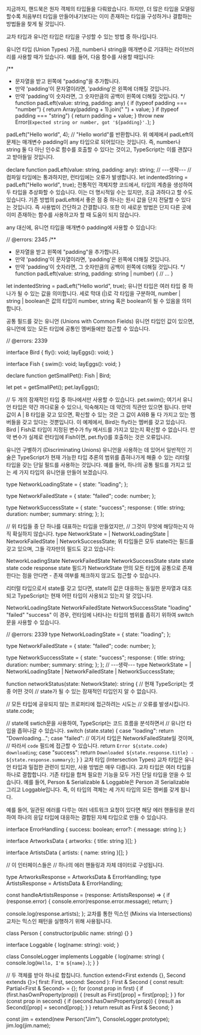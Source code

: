 지금까지, 핸드북은 원자 객체의 타입들을 다뤄왔습니다. 하지만, 더 많은 타입을 모델링할수록 처음부터 타입을 만들어내기보다는 이미 존재하는 타입을 구성하거나 결합하는 방법들을 찾게 될 것입니다.

교차 타입과 유니언 타입은 타입을 구성할 수 있는 방법 중 하나입니다.

유니언 타입 (Union Types)
가끔, number나 string을 매개변수로 기대하는 라이브러리를 사용할 때가 있습니다. 예를 들어, 다음 함수를 사용할 때입니다:

/\*\*

- 문자열을 받고 왼쪽에 "padding"을 추가합니다.
- 만약 'padding'이 문자열이라면, 'padding'은 왼쪽에 더해질 것입니다.
- 만약 'padding'이 숫자라면, 그 숫자만큼의 공백이 왼쪽에 더해질 것입니다.
  \*/
  function padLeft(value: string, padding: any) {
  if (typeof padding === "number") {
  return Array(padding + 1).join(" ") + value;
  }
  if (typeof padding === "string") {
  return padding + value;
  }
  throw new Error(`Expected string or number, got '${padding}'.`);
  }

padLeft("Hello world", 4); // "Hello world"를 반환합니다.
위 예제에서 padLeft의 문제는 매개변수 padding이 any 타입으로 되어있다는 것입니다. 즉, number나 string 둘 다 아닌 인수로 함수를 호출할 수 있다는 것이고, TypeScript는 이를 괜찮다고 받아들일 것입니다.

declare function padLeft(value: string, padding: any): string;
// ---생략---
// 컴파일 타임에는 통과하지만, 런타임에는 오류가 발생합니다.
let indentedString = padLeft("Hello world", true);
전통적인 객체지향 코드에서, 타입의 계층을 생성하여 두 타입을 추상화할 수 있습니다. 이는 더 명시적일 수는 있지만, 조금 과하다고 할 수도 있습니다. 기존 방법의 padLeft에서 좋은 점 중 하나는 원시 값을 단지 전달할 수 있다는 것입니다. 즉 사용법이 간단하고 간결합니다. 또한 이 새로운 방법은 단지 다른 곳에 이미 존재하는 함수를 사용하고자 할 때 도움이 되지 않습니다.

any 대신에, 유니언 타입을 매개변수 padding에 사용할 수 있습니다:

// @errors: 2345
/\*\*

- 문자열을 받고 왼쪽에 "padding"을 추가합니다.
- 만약 'padding'이 문자열이라면, 'padding'은 왼쪽에 더해질 것입니다.
- 만약 'padding'이 숫자라면, 그 숫자만큼의 공백이 왼쪽에 더해질 것입니다.
  \*/
  function padLeft(value: string, padding: string | number) {
  // ...
  }

let indentedString = padLeft("Hello world", true);
유니언 타입은 여러 타입 중 하나가 될 수 있는 값을 의미합니다. 세로 막대 (|)로 각 타입을 구분하여, number | string | boolean은 값의 타입이 number, string 혹은 boolean이 될 수 있음을 의미합니다.

공통 필드를 갖는 유니언 (Unions with Common Fields)
유니언 타입인 값이 있으면, 유니언에 있는 모든 타입에 공통인 멤버들에만 접근할 수 있습니다.

// @errors: 2339

interface Bird {
fly(): void;
layEggs(): void;
}

interface Fish {
swim(): void;
layEggs(): void;
}

declare function getSmallPet(): Fish | Bird;

let pet = getSmallPet();
pet.layEggs();

// 두 개의 잠재적인 타입 중 하나에서만 사용할 수 있습니다.
pet.swim();
여기서 유니언 타입은 약간 까다로울 수 있으나, 익숙해지는 데 약간의 직관만 있으면 됩니다. 만약 값이 A | B 타입을 갖고 있으면, 확신할 수 있는 것은 그 값이 A와B 둘 다 가지고 있는 멤버들을 갖고 있다는 것뿐입니다. 이 예제에서, Bird는 fly라는 멤버를 갖고 있습니다. Bird | Fish로 타입이 지정된 변수가 fly 메서드를 가지고 있는지 확신할 수 없습니다. 만약 변수가 실제로 런타임에 Fish이면, pet.fly()를 호출하는 것은 오류입니다.

유니언 구별하기 (Discriminating Unions)
유니언을 사용하는 데 있어서 일반적인 기술은 TypeScript가 현재 가능한 타입 추론의 범위를 좁혀나가게 해줄 수 있는 리터럴 타입을 갖는 단일 필드를 사용하는 것입니다. 예를 들어, 하나의 공통 필드를 가지고 있는 세 가지 타입의 유니언을 만들어 보겠습니다.

type NetworkLoadingState = {
state: "loading";
};

type NetworkFailedState = {
state: "failed";
code: number;
};

type NetworkSuccessState = {
state: "success";
response: {
title: string;
duration: number;
summary: string;
};
};

// 위 타입들 중 단 하나를 대표하는 타입을 만들었지만,
// 그것이 무엇에 해당하는지 아직 확실하지 않습니다.
type NetworkState =
| NetworkLoadingState
| NetworkFailedState
| NetworkSuccessState;
위 타입들은 모두 state라는 필드를 갖고 있으며, 그들 각자만의 필드도 갖고 있습니다:

NetworkLoadingState NetworkFailedState NetworkSuccessState
state state state
code response
state 필드가 NetworkState 안의 모든 타입에 공통으로 존재한다는 점을 안다면 - 존재 여부를 체크하지 않고도 접근할 수 있습니다.

리터럴 타입으로서 state를 갖고 있다면, state의 값은 대응하는 동일한 문자열과 대조되고 TypeScript는 현재 어떤 타입이 사용되고 있는지 알 것입니다.

NetworkLoadingState NetworkFailedState NetworkSuccessState
"loading" "failed" "success"
이 경우, 런타임에 나타나는 타입의 범위를 좁히기 위하여 switch문을 사용할 수 있습니다.

// @errors: 2339
type NetworkLoadingState = {
state: "loading";
};

type NetworkFailedState = {
state: "failed";
code: number;
};

type NetworkSuccessState = {
state: "success";
response: {
title: string;
duration: number;
summary: string;
};
};
// ---생략---
type NetworkState =
| NetworkLoadingState
| NetworkFailedState
| NetworkSuccessState;

function networkStatus(state: NetworkState): string {
// 현재 TypeScript는 셋 중 어떤 것이
// state가 될 수 있는 잠재적인 타입인지 알 수 없습니다.

// 모든 타입에 공유되지 않는 프로퍼티에 접근하려는 시도는
// 오류를 발생시킵니다.
state.code;

// state에 swtich문을 사용하여, TypeScript는 코드 흐름을 분석하면서
// 유니언 타입을 좁혀나갈 수 있습니다.
switch (state.state) {
case "loading":
return "Downloading...";
case "failed":
// 여기서 타입은 NetworkFailedState일 것이며,
// 따라서 `code` 필드에 접근할 수 있습니다.
return `Error ${state.code} downloading`;
case "success":
return `Downloaded ${state.response.title} - ${state.response.summary}`;
}
}
교차 타입 (Intersection Types)
교차 타입은 유니언 타입과 밀접한 관련이 있지만, 사용 방법은 매우 다릅니다. 교차 타입은 여러 타입을 하나로 결합합니다. 기존 타입을 합쳐 필요한 기능을 모두 가진 단일 타입을 얻을 수 있습니다. 예를 들어, Person & Serializable & Loggable은 Person 과 Serializable 그리고 Loggable입니다. 즉, 이 타입의 객체는 세 가지 타입의 모든 멤버를 갖게 됩니다.

예를 들어, 일관된 에러를 다루는 여러 네트워크 요청이 있다면 해당 에러 핸들링을 분리하여 하나의 응답 타입에 대응하는 결합된 자체 타입으로 만들 수 있습니다.

interface ErrorHandling {
success: boolean;
error?: { message: string };
}

interface ArtworksData {
artworks: { title: string }[];
}

interface ArtistsData {
artists: { name: string }[];
}

// 이 인터페이스들은
// 하나의 에러 핸들링과 자체 데이터로 구성됩니다.

type ArtworksResponse = ArtworksData & ErrorHandling;
type ArtistsResponse = ArtistsData & ErrorHandling;

const handleArtistsResponse = (response: ArtistsResponse) => {
if (response.error) {
console.error(response.error.message);
return;
}

console.log(response.artists);
};
교차를 통한 믹스인 (Mixins via Intersections)
교차는 믹스인 패턴을 실행하기 위해 사용됩니다.

class Person {
constructor(public name: string) {}
}

interface Loggable {
log(name: string): void;
}

class ConsoleLogger implements Loggable {
log(name: string) {
console.log(`Hello, I'm ${name}.`);
}
}

// 두 객체를 받아 하나로 합칩니다.
function extend<First extends {}, Second extends {}>(
first: First,
second: Second
): First & Second {
const result: Partial<First & Second> = {};
for (const prop in first) {
if (first.hasOwnProperty(prop)) {
(result as First)[prop] = first[prop];
}
}
for (const prop in second) {
if (second.hasOwnProperty(prop)) {
(result as Second)[prop] = second[prop];
}
}
return result as First & Second;
}

const jim = extend(new Person("Jim"), ConsoleLogger.prototype);
jim.log(jim.name);

